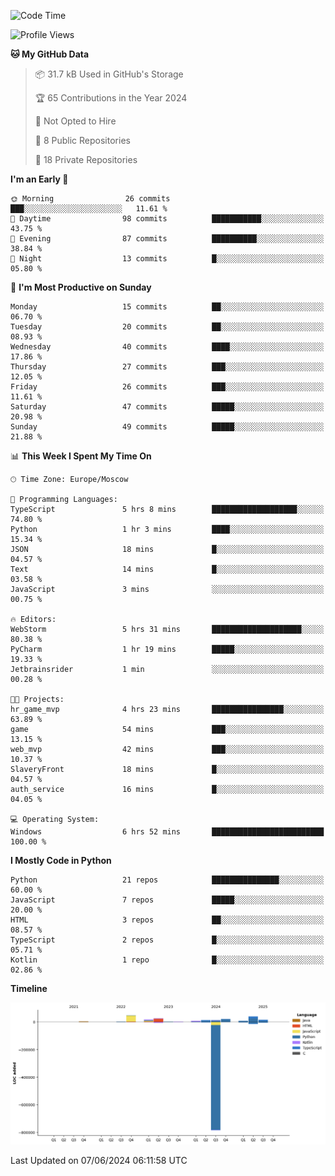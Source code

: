 <!--START_SECTION:waka-->
![Code Time](http://img.shields.io/badge/Code%20Time-351%20hrs%2035%20mins-blue)

![Profile Views](http://img.shields.io/badge/Profile%20Views-2-blue)

**🐱 My GitHub Data** 

> 📦 31.7 kB Used in GitHub's Storage 
 > 
> 🏆 65 Contributions in the Year 2024
 > 
> 🚫 Not Opted to Hire
 > 
> 📜 8 Public Repositories 
 > 
> 🔑 18 Private Repositories 
 > 
**I'm an Early 🐤** 

```text
🌞 Morning                26 commits          ███░░░░░░░░░░░░░░░░░░░░░░   11.61 % 
🌆 Daytime                98 commits          ███████████░░░░░░░░░░░░░░   43.75 % 
🌃 Evening                87 commits          ██████████░░░░░░░░░░░░░░░   38.84 % 
🌙 Night                  13 commits          █░░░░░░░░░░░░░░░░░░░░░░░░   05.80 % 
```
📅 **I'm Most Productive on Sunday** 

```text
Monday                   15 commits          ██░░░░░░░░░░░░░░░░░░░░░░░   06.70 % 
Tuesday                  20 commits          ██░░░░░░░░░░░░░░░░░░░░░░░   08.93 % 
Wednesday                40 commits          ████░░░░░░░░░░░░░░░░░░░░░   17.86 % 
Thursday                 27 commits          ███░░░░░░░░░░░░░░░░░░░░░░   12.05 % 
Friday                   26 commits          ███░░░░░░░░░░░░░░░░░░░░░░   11.61 % 
Saturday                 47 commits          █████░░░░░░░░░░░░░░░░░░░░   20.98 % 
Sunday                   49 commits          █████░░░░░░░░░░░░░░░░░░░░   21.88 % 
```


📊 **This Week I Spent My Time On** 

```text
🕑︎ Time Zone: Europe/Moscow

💬 Programming Languages: 
TypeScript               5 hrs 8 mins        ███████████████████░░░░░░   74.80 % 
Python                   1 hr 3 mins         ████░░░░░░░░░░░░░░░░░░░░░   15.34 % 
JSON                     18 mins             █░░░░░░░░░░░░░░░░░░░░░░░░   04.57 % 
Text                     14 mins             █░░░░░░░░░░░░░░░░░░░░░░░░   03.58 % 
JavaScript               3 mins              ░░░░░░░░░░░░░░░░░░░░░░░░░   00.75 % 

🔥 Editors: 
WebStorm                 5 hrs 31 mins       ████████████████████░░░░░   80.38 % 
PyCharm                  1 hr 19 mins        █████░░░░░░░░░░░░░░░░░░░░   19.33 % 
Jetbrainsrider           1 min               ░░░░░░░░░░░░░░░░░░░░░░░░░   00.28 % 

🐱‍💻 Projects: 
hr_game_mvp              4 hrs 23 mins       ████████████████░░░░░░░░░   63.89 % 
game                     54 mins             ███░░░░░░░░░░░░░░░░░░░░░░   13.15 % 
web_mvp                  42 mins             ███░░░░░░░░░░░░░░░░░░░░░░   10.37 % 
SlaveryFront             18 mins             █░░░░░░░░░░░░░░░░░░░░░░░░   04.57 % 
auth_service             16 mins             █░░░░░░░░░░░░░░░░░░░░░░░░   04.05 % 

💻 Operating System: 
Windows                  6 hrs 52 mins       █████████████████████████   100.00 % 
```

**I Mostly Code in Python** 

```text
Python                   21 repos            ███████████████░░░░░░░░░░   60.00 % 
JavaScript               7 repos             █████░░░░░░░░░░░░░░░░░░░░   20.00 % 
HTML                     3 repos             ██░░░░░░░░░░░░░░░░░░░░░░░   08.57 % 
TypeScript               2 repos             █░░░░░░░░░░░░░░░░░░░░░░░░   05.71 % 
Kotlin                   1 repo              █░░░░░░░░░░░░░░░░░░░░░░░░   02.86 % 
```



**Timeline**

![Lines of Code chart](https://raw.githubusercontent.com/adlemx/adlemx/main/assets/bar_graph.png)


 Last Updated on 07/06/2024 06:11:58 UTC
<!--END_SECTION:waka-->
